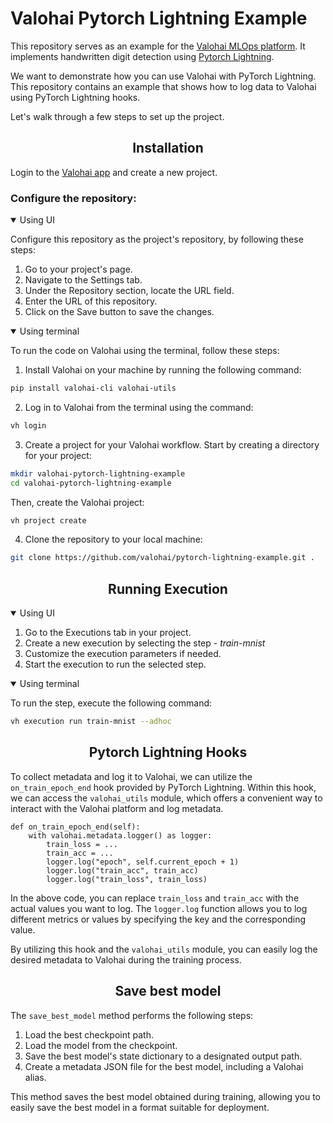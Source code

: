 # Valohai Pytorch Lightning Example

This repository serves as an example for the [Valohai MLOps platform][vh]. It implements handwritten digit detection
using [Pytorch Lightning][pl].

[vh]: https://valohai.com/
[pl]: https://lightning.ai/
[app]: https://app.valohai.com

We want to demonstrate how you can use Valohai with PyTorch Lightning.
This repository contains an example that shows how to log data to Valohai using PyTorch Lightning hooks.

Let's walk through a few steps to set up the project.

## <div align="center">Installation</div>

Login to the [Valohai app][app] and create a new project.

### Configure the repository:

<details open>
<summary>Using UI</summary>

Configure this repository as the project's repository, by following these steps:

1. Go to your project's page.
2. Navigate to the Settings tab.
3. Under the Repository section, locate the URL field.
4. Enter the URL of this repository.
5. Click on the Save button to save the changes.
</details>

<details open>
<summary>Using terminal</summary>

To run the code on Valohai using the terminal, follow these steps:

1. Install Valohai on your machine by running the following command:

```bash
pip install valohai-cli valohai-utils
```

2. Log in to Valohai from the terminal using the command:

```bash
vh login
```

3. Create a project for your Valohai workflow.
   Start by creating a directory for your project:

```bash
mkdir valohai-pytorch-lightning-example
cd valohai-pytorch-lightning-example
```

Then, create the Valohai project:

```bash
vh project create
```

4. Clone the repository to your local machine:

```bash
git clone https://github.com/valohai/pytorch-lightning-example.git .
```
</details>

## <div align="center">Running Execution</div>

<details open>
<summary>Using UI</summary>

1. Go to the Executions tab in your project.
2. Create a new execution by selecting the step - _train-mnist_
3. Customize the execution parameters if needed.
4. Start the execution to run the selected step.

</details>

<details open>
<summary>Using terminal</summary>

To run the step, execute the following command:

```bash
vh execution run train-mnist --adhoc
```
</details>

## <div align="center">Pytorch Lightning Hooks</div>

To collect metadata and log it to Valohai, we can utilize the `on_train_epoch_end` hook provided by PyTorch Lightning. 
Within this hook, we can access the `valohai_utils` module, which offers a convenient way to interact with the Valohai platform and log metadata.

    def on_train_epoch_end(self):
        with valohai.metadata.logger() as logger:
            train_loss = ...
            train_acc = ...
            logger.log("epoch", self.current_epoch + 1)
            logger.log("train_acc", train_acc)
            logger.log("train_loss", train_loss)

In the above code, you can replace `train_loss` and `train_acc` with the actual values you want to log. The `logger.log` function allows you to log different metrics or values by specifying the key and the corresponding value.

By utilizing this hook and the `valohai_utils` module, you can easily log the desired metadata to Valohai during the training process.

## <div align="center">Save best model</div>

The `save_best_model` method performs the following steps:

1. Load the best checkpoint path. 
2. Load the model from the checkpoint. 
3. Save the best model's state dictionary to a designated output path. 
4. Create a metadata JSON file for the best model, including a Valohai alias.

This method saves the best model obtained during training, allowing you to easily save the best model in a format suitable for deployment.

